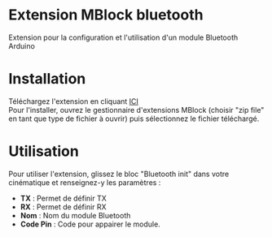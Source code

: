 # Extension MBlock bluetooth
Extension pour la configuration et l'utilisation d'un module Bluetooth Arduino
<br />
# Installation
Téléchargez l'extension en cliquant <a href="https://github.com/paulcoiffier/bluetooth_extension/raw/master/dist/Bluetooth%20extension.zip">ICI</a>
<br />
Pour l'installer, ouvrez le gestionnaire d'extensions MBlock (choisir "zip file" en tant que type de fichier à ouvrir) puis sélectionnez le fichier téléchargé.

# Utilisation
Pour utiliser l'extension, glissez le bloc "Bluetooth init" dans votre cinématique et renseignez-y les paramètres : 
- <strong>TX</strong> : Permet de définir TX
- <strong>RX</strong> : Permet de définir RX 
- <strong>Nom</strong> : Nom du module Bluetooth
- <strong>Code Pin</strong> : Code pour appairer le module.
<br />